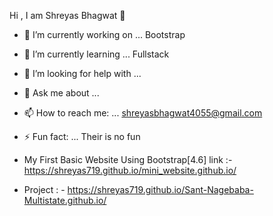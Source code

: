    Hi , I am Shreyas Bhagwat 👋

- 🔭 I’m currently working on ... Bootstrap
- 🌱 I’m currently learning ... Fullstack

- 🤔 I’m looking for help with ... 
- 💬 Ask me about ... 
- 📫 How to reach me: ... shreyasbhagwat4055@gmail.com

- ⚡ Fun fact: ... Their is no fun
-  My First Basic Website Using Bootstrap[4.6]  link :- https://shreyas719.github.io/mini_website.github.io/
- Project : - https://shreyas719.github.io/Sant-Nagebaba-Multistate.github.io/
